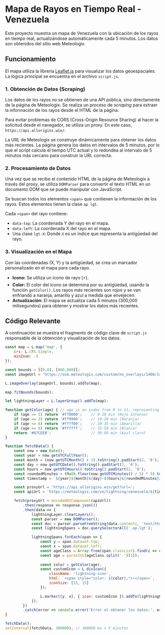 # Mapa de Rayos en Tiempo Real - Venezuela

Este proyecto muestra un mapa de Venezuela con la ubicación de los rayos en tiempo real, actualizándose automáticamente cada 5 minutos. Los datos son obtenidos del sitio web Meteologix.

## Funcionamiento

El mapa utiliza la librería [Leaflet.js](https://leafletjs.com/) para visualizar los datos geoespaciales. La lógica principal se encuentra en el archivo `script.js`.

### 1. Obtención de Datos (Scraping)

Los datos de los rayos no se obtienen de una API pública, sino directamente de la página de Meteologix. Se realiza un proceso de *scraping* para extraer la información de los rayos desde el HTML de la página.

Para evitar problemas de CORS (Cross-Origin Resource Sharing) al hacer la solicitud desde el navegador, se utiliza un proxy. En este caso, `https://api.allorigins.win/`.

La URL de Meteologix se construye dinámicamente para obtener los datos más recientes. La página genera los datos en intervalos de 5 minutos, por lo que el script calcula el tiempo UTC actual y lo redondea al intervalo de 5 minutos más cercano para construir la URL correcta.

### 2. Procesamiento de Datos

Una vez que se recibe el contenido HTML de la página de Meteologix a través del proxy, se utiliza `DOMParser` para convertir el texto HTML en un documento DOM que se puede manipular con JavaScript.

Se buscan todos los elementos `<span>` que contienen la información de los rayos. Estos elementos tienen la clase `ap lgt`.

Cada `<span>` del rayo contiene:
*   `data-top`: La coordenada Y del rayo en el mapa.
*   `data-left`: La coordenada X del rayo en el mapa.
*   Una clase `lgt-X`: Donde `X` es un índice que representa la antigüedad del rayo.

### 3. Visualización en el Mapa

Con las coordenadas (X, Y) y la antigüedad, se crea un marcador personalizado en el mapa para cada rayo.

*   **Icono:** Se utiliza un ícono de rayo (⚡️).
*   **Color:** El color del ícono se determina por su antigüedad, usando la función `getColor()`. Los rayos más recientes son rojos y se van enfriando a naranja, amarillo y azul a medida que envejecen.
*   **Actualización:** El mapa se actualiza cada 5 minutos (300,000 milisegundos) para obtener y mostrar los datos más recientes.

## Código Relevante

A continuación se muestra el fragmento de código clave de `script.js` responsable de la obtención y visualización de los datos.

```javascript
const map = L.map('map', {
    crs: L.CRS.Simple,
    minZoom: -5
});

const bounds = [[0,0], [800,800]];
const imageUrl = 'https://osm.meteologix.com/custom/no_overlays/1400/1433.png';

L.imageOverlay(imageUrl, bounds).addTo(map);

map.fitBounds(bounds);

let lightningLayer = L.layerGroup().addTo(map);

function getColor(age) { // age is an index from 0 to 11, representing 5-minute intervals
    if (age <= 1) return '#ff0000';    // 0-10 min (Rojo Intenso)
    if (age <= 3) return '#ff9900';    // 10-20 min (Naranja)
    if (age <= 6) return '#ffff00';    // 20-35 min (Amarillo)
    if (age <= 9) return '#ffffff';    // 35-50 min (Blanco)
    return '#87CEEB';                  // 50-60 min (Azul claro)
}

function fetchData() {
    const now = new Date();
    const year = now.getUTCFullYear();
    const month = (now.getUTCMonth() + 1).toString().padStart(2, '0');
    const day = now.getUTCDate().toString().padStart(2, '0');
    const hours = now.getUTCHours().toString().padStart(2, '0');
    const roundedMinutes = (Math.floor(now.getUTCMinutes() / 5) * 5).toString().padStart(2, '0');
    const timestamp = `${year}${month}${day}-${hours}${roundedMinutes}z`;

    const proxyUrl = 'https://api.allorigins.win/get?url=';
    const apiUrl = `https://meteologix.com/ve/lightning/venezuela/${timestamp}.html`;

    fetch(proxyUrl + encodeURIComponent(apiUrl))
        .then(response => response.json())
        .then(data => {
            lightningLayer.clearLayers();
            const parser = new DOMParser();
            const doc = parser.parseFromString(data.contents, 'text/html');
            const lightningSpans = doc.querySelectorAll('.ap.lgt');

            lightningSpans.forEach(span => {
                const y = span.dataset.top;
                const x = span.dataset.left;
                const ageClass = Array.from(span.classList).find(c => c.startsWith('lgt-'));
                const age = parseInt(ageClass.split('-')[1]);
                
                const color = getColor(age);
                const customIcon = L.divIcon({
                    className: 'lightning-icon',
                    html: `<span style="color: ${color};">⚡️</span>`,
                    iconSize: [15, 15]
                });

                L.marker([y, x], { icon: customIcon }).addTo(lightningLayer);
            });
        })
        .catch(error => console.error('Error al obtener los datos:', error));
}

fetchData();
setInterval(fetchData, 300000); // 300000 ms = 5 minutes